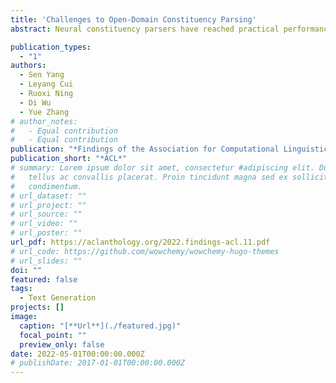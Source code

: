 ```yaml
---
title: 'Challenges to Open-Domain Constituency Parsing'
abstract: Neural constituency parsers have reached practical performance on news-domain benchmarks. However, their generalization ability to other domains remains weak. Existing findings on cross-domain constituency parsing are only made on a limited number of domains. Tracking this, we manually annotate a high-quality constituency treebank containing five domains. We analyze challenges to open-domain constituency parsing using a set of linguistic features on various strong constituency parsers. Primarily, we find that 1) BERT significantly increases parsers' cross-domain performance by reducing their sensitivity on the domain-variant features.2) Compared with single metrics such as unigram distribution and OOV rate, challenges to open-domain constituency parsing arise from complex features, including cross-domain lexical and constituent structure variations.

publication_types:
  - "1"
authors:
  - Sen Yang
  - Leyang Cui
  - Ruoxi Ning
  - Di Wu
  - Yue Zhang
# author_notes:
#   - Equal contribution
#   - Equal contribution
publication: "*Findings of the Association for Computational Linguistics*"
publication_short: "*ACL*"
# summary: Lorem ipsum dolor sit amet, consectetur #adipiscing elit. Duis posuere
#   tellus ac convallis placerat. Proin tincidunt magna sed ex sollicitudin
#   condimentum.
# url_dataset: ""
# url_project: ""
# url_source: ""
# url_video: ""
# url_poster: ""
url_pdf: https://aclanthology.org/2022.findings-acl.11.pdf
# url_code: https://github.com/wowchemy/wowchemy-hugo-themes
# url_slides: ""
doi: ""
featured: false
tags:
  - Text Generation
projects: []
image:
  caption: "[**Url**](./featured.jpg)"
  focal_point: ""
  preview_only: false
date: 2022-05-01T00:00:00.000Z
# publishDate: 2017-01-01T00:00:00.000Z
---
```

